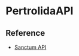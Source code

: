 # PertrolidaAPI

## Reference

- [Sanctum API](https://codelapan.com/post/membuat-rest-api-crud-di-laravel-8-dengan-sanctum)
